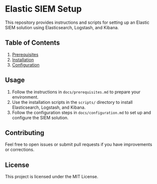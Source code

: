 # Elastic SIEM Setup

This repository provides instructions and scripts for setting up an Elastic SIEM solution using Elasticsearch, Logstash, and Kibana.

## Table of Contents

1. [Prerequisites](docs/prerequisites.md)
2. [Installation](docs/installation.md)
3. [Configuration](docs/configuration.md)

## Usage

1. Follow the instructions in `docs/prerequisites.md` to prepare your environment.
2. Use the installation scripts in the `scripts/` directory to install Elasticsearch, Logstash, and Kibana.
3. Follow the configuration steps in `docs/configuration.md` to set up and configure the SIEM solution.

## Contributing

Feel free to open issues or submit pull requests if you have improvements or corrections.

## License

This project is licensed under the MIT License.
